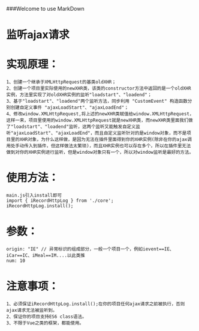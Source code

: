 ###Welcome to use MarkDown

# 监听ajax请求

# 实现原理：
    1、创建一个继承于XMLHttpRequest的基类oldXHR；
    2、创建一个项目里实际使用的newXHR类，该类的constructor方法中返回的是一个oldXHR实例，方法里实现了对oldXHR实例的监听"loadstart"、"loadend"；
    3、基于"loadstart"、"loadend"两个监听方法，同步利用 "CustomEvent" 构造函数分别创建自定义事件 "ajaxLoadStart"、"ajaxLoadEnd"；
    4、修改window.XMLHttpRequest,将上述的newXHR类赋值给window.XMLHttpRequest，这样一来，项目里使用的window.XMLHttpRequest就是newXHR类，而newXHR类里面我们做了"loadstart"、"loadend"监听，这两个监听又能触发自定义监听"ajaxLoadStart"、"ajaxLoadEnd"，而且自定义监听针对的是window对象，而不是项目里的XHR对象，为什么这样做，是因为无法在插件里面得到你的XHR实例(除非在你的ajax调用处手动传入到插件，但这样做法太繁琐)，而且XHR实例也可以存在多个，所以在插件里无法做到对你的XHR实例进行监听，但是window对象只有一个，所以对window监听是最好的方法。

# 使用方法：
    main.js引入install即可
    import { iRecordHttpLog } from './core';
    iRecordHttpLog.install();
    
# 参数：
	origin: "IE" // 异常标识的组成部分，一般一个项目一个，例如ievent==IE、iCar==IC、iMeal==IM....以此类推
	num: 10

# 注意事项：
    1、必须保证iRecordHttpLog.install();在你的项目任何ajax请求之前被执行，否则ajax请求无法被监听到。
    2、保证你的项目支持ES6 class语法。
    3、不限于Vue之类的框架，都能使用。